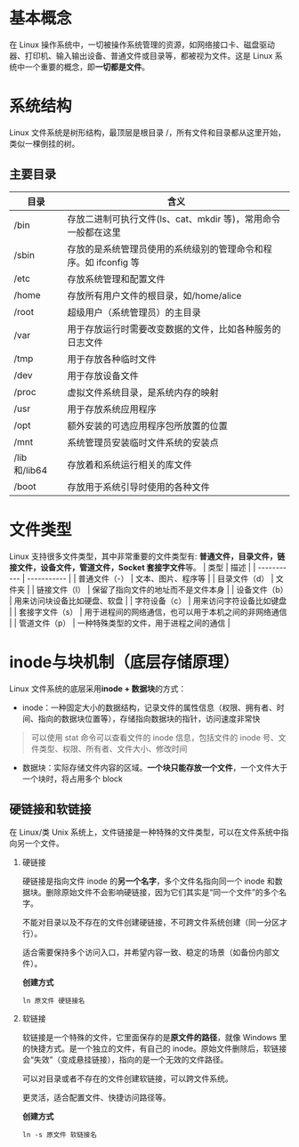 # 基本概念
在 Linux 操作系统中，一切被操作系统管理的资源，如网络接口卡、磁盘驱动器、打印机、输入输出设备、普通文件或目录等，都被视为文件。这是 Linux 系统中一个重要的概念，即**一切都是文件**。
# 系统结构
Linux 文件系统是树形结构，最顶层是根目录 /，所有文件和目录都从这里开始，类似一棵倒挂的树。
## 主要目录
| 目录      | 含义 |
| ----------- | ----------- |
| /bin | 存放二进制可执行文件(ls、cat、mkdir 等)，常用命令一般都在这里 |
| /sbin | 存放的是系统管理员使用的系统级别的管理命令和程序。如 ifconfig 等 |
| /etc | 存放系统管理和配置文件 |
| /home | 存放所有用户文件的根目录，如/home/alice |
| /root | 超级用户（系统管理员）的主目录 |
| /var | 用于存放运行时需要改变数据的文件，比如各种服务的日志文件 |
| /tmp | 用于存放各种临时文件 |
| /dev | 用于存放设备文件 |
| /proc | 虚拟文件系统目录，是系统内存的映射 |
| /usr | 用于存放系统应用程序 |
| /opt | 额外安装的可选应用程序包所放置的位置 |
| /mnt | 系统管理员安装临时文件系统的安装点 |
| /lib 和/lib64 | 存放着和系统运行相关的库文件 |
| /boot | 存放用于系统引导时使用的各种文件 |
# 文件类型
Linux 支持很多文件类型，其中非常重要的文件类型有: **普通文件，目录文件，链接文件，设备文件，管道文件，Socket 套接字文件**等。
| 类型      | 描述 |
| ----------- | ----------- |
| 普通文件（-） | 文本、图片、程序等 |
| 目录文件（d） | 文件夹 |
| 链接文件（l） | 保留了指向文件的地址而不是文件本身 |
| 设备文件（b） | 用来访问块设备比如硬盘、软盘 |
| 字符设备（c） | 用来访问字符设备比如键盘 |
| 套接字文件（s） | 用于进程间的网络通信，也可以用于本机之间的非网络通信 |
| 管道文件（p） | 一种特殊类型的文件，用于进程之间的通信 |
# inode与块机制（底层存储原理）
Linux 文件系统的底层采用**inode + 数据块**的方式：

- inode：一种固定大小的数据结构，记录文件的属性信息（权限、拥有者、时间、指向的数据块位置等），存储指向数据块的指针，访问速度非常快

> 可以使用 stat 命令可以查看文件的 inode 信息，包括文件的 inode 号、文件类型、权限、所有者、文件大小、修改时间
- 数据块：实际存储文件内容的区域。**一个块只能存放一个文件**，一个文件大于一个块时，将占用多个 block
## 硬链接和软链接
在 Linux/类 Unix 系统上，文件链接是一种特殊的文件类型，可以在文件系统中指向另一个文件。

1. 硬链接

    硬链接是指向文件 inode 的**另一个名字**，多个文件名指向同一个 inode 和数据块。删除原始文件不会影响硬链接，因为它们其实是“同一个文件”的多个名字。

    不能对目录以及不存在的文件创建硬链接，不可跨文件系统创建（同一分区才行）。

    适合需要保持多个访问入口，并希望内容一致、稳定的场景（如备份内部文件）。

    **创建方式**
  
    ~~~
    ln 原文件 硬链接名
    ~~~
3. 软链接

   软链接是一个特殊的文件，它里面保存的是**原文件的路径**，就像 Windows 里的快捷方式。是一个独立的文件，有自己的 inode。原始文件删除后，软链接会“失效”（变成悬挂链接），指向的是一个无效的文件路径。

   可以对目录或者不存在的文件创建软链接，可以跨文件系统。

   更灵活，适合配置文件、快捷访问路径等。

   **创建方式**

   ~~~
   ln -s 原文件 软链接名
   ~~~
